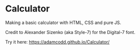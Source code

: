 # Calculator
Making a basic calculator with HTML, CSS and pure JS.

Credit to Alexander Sizenko (aka Style-7) for the Digital-7 font.

Try it here: https://adamcodd.github.io/Calculator/